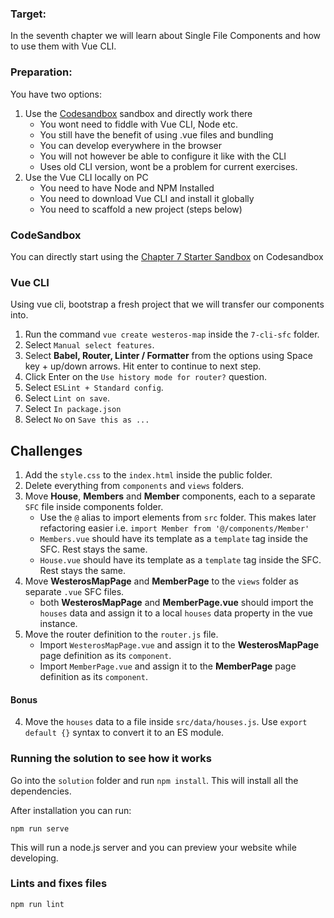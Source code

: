 ### Target:

In the seventh chapter we will learn about Single File Components and how to use them with Vue CLI.

### Preparation:

You have two options:

1. Use the [Codesandbox](https://codesandbox.io) sandbox and directly work there
    - You wont need to fiddle with Vue CLI, Node etc.
    - You still have the benefit of using .vue files and bundling
    - You can develop everywhere in the browser
    - You will not however be able to configure it like with the CLI
    - Uses old CLI version, wont be a problem for current exercises. 
2. Use the Vue CLI locally on PC
    - You need to have Node and NPM Installed
    - You need to download Vue CLI and install it globally 
    - You need to scaffold a new project (steps below)
    
### CodeSandbox

You can directly start using the [Chapter 7 Starter Sandbox](https://codesandbox.io/s/oq6orqjrk5) on Codesandbox

### Vue CLI

Using vue cli, bootstrap a fresh project that we will transfer our components into.

1. Run the command `vue create westeros-map` inside the `7-cli-sfc` folder.
2. Select `Manual select features`.
3. Select **Babel, Router, Linter / Formatter** from the options using Space key + up/down arrows. Hit enter to continue to next step.
4. Click Enter on the `Use history mode for router?` question.
5. Select `ESLint + Standard config`.
6. Select `Lint on save`.
7. Select `In package.json`
8. Select `No` on `Save this as ...`

## Challenges

1. Add the `style.css` to the `index.html` inside the public folder.
2. Delete everything from `components` and `views` folders.
3. Move **House**, **Members** and **Member** components, each to a separate `SFC` file inside components folder.
    - Use the `@` alias to import elements from `src` folder. This makes later refactoring easier i.e. `import Member from '@/components/Member'`
    - `Members.vue` should have its template as a `template` tag inside the SFC. Rest stays the same.
    - `House.vue` should have its template as a `template` tag inside the SFC. Rest stays the same.
5. Move **WesterosMapPage** and **MemberPage** to the `views` folder as separate `.vue` SFC files.
    - both **WesterosMapPage** and **MemberPage.vue** should import the `houses` data and assign it to a local `houses` data property in the vue instance.
6. Move the router definition to the `router.js` file.
    - Import `WesterosMapPage.vue` and assign it to the **WesterosMapPage** page definition as its `component`.
    - Import `MemberPage.vue` and assign it to the **MemberPage** page definition as its `component`.

#### Bonus
4. Move the `houses` data to a file inside `src/data/houses.js`. Use `export default {}` syntax to convert it to an ES module.

### Running the solution to see how it works

Go into the `solution` folder and run `npm install`. This will install all the dependencies.

After installation you can run:

```
npm run serve
```

This will run a node.js server and you can preview your website while developing.

### Lints and fixes files
```
npm run lint
```
